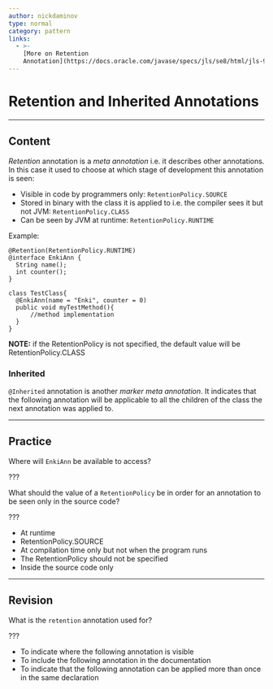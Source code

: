 ```yaml
---
author: nickdaminov
type: normal
category: pattern
links:
  - >-
    [More on Retention
    Annotation](https://docs.oracle.com/javase/specs/jls/se8/html/jls-9.html#jls-9.6.4.2){website}
---
```


# Retention and Inherited Annotations


---

## Content

*Retention* annotation is a *meta annotation* i.e. it describes other annotations. In this case it used to choose at which stage of development this annotation is seen:

- Visible in code by programmers only: `RetentionPolicy.SOURCE`
- Stored in binary with the class it is applied to i.e. the compiler sees it but not JVM: `RetentionPolicy.CLASS`
- Can be seen by JVM at runtime: `RetentionPolicy.RUNTIME`

Example:

```plain-text
@Retention(RetentionPolicy.RUNTIME)
@interface EnkiAnn {
  String name();
  int counter();
}

class TestClass{
  @EnkiAnn(name = "Enki", counter = 0)
  public void myTestMethod(){
      //method implementation
  }
}
```

**NOTE:** if the RetentionPolicy is not specified, the default value will be RetentionPolicy.CLASS

### Inherited

`@Inherited` annotation is another *marker meta annotation*. It indicates that the following annotation will be applicable to all the children of the class the next annotation was applied to.


---

## Practice

Where will `EnkiAnn` be available to access?

???

What should the value of a `RetentionPolicy` be in order for an annotation to be seen only in the source code?

???

- At runtime
- RetentionPolicy.SOURCE
- At compilation time only but not when the program runs
- The RetentionPolicy should not be specified
- Inside the source code only


---

## Revision

What is the `retention` annotation used for?

???

- To indicate where the following annotation is visible
- To include the following annotation in the documentation
- To indicate that the following annotation can be applied more than once in the same declaration
 
